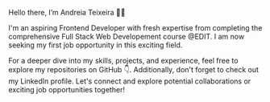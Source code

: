 Hello there, I’m Andreia Teixeira 👩‍💻

I'm an aspiring Frontend Developer with fresh expertise from completing the comprehensive Full Stack Web Developement course @EDIT.
I am now seeking my first job opportunity in this exciting field.

For a deeper dive into my skills, projects, and experience, feel free to explore my repositories on GitHub 👇.
Additionally, don't forget to check out my LinkedIn profile. Let's connect and explore potential collaborations or exciting job opportunities together!







<!---
AndreiaMsT/AndreiaMsT is a ✨ special ✨ repository because its `README.md` (this file) appears on your GitHub profile.
You can click the Preview link to take a look at your changes.
--->
